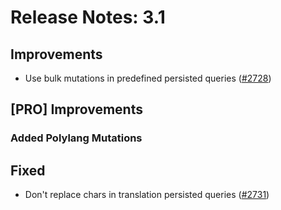 # Release Notes: 3.1

## Improvements

- Use bulk mutations in predefined persisted queries ([#2728](https://github.com/GatoGraphQL/GatoGraphQL/pull/2728))

## [PRO] Improvements

### Added Polylang Mutations

## Fixed

- Don't replace chars in translation persisted queries ([#2731](https://github.com/GatoGraphQL/GatoGraphQL/pull/2731))
